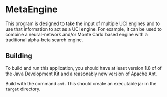 # MetaEngine
This program is designed to take the input of multiple UCI engines and to
use that information to act as a UCI engine. For example, it can be used to
combine a neural-network and/or Monte Carlo based engine with a traditional
alpha-beta search engine.

## Building
To build and run this application, you should have at least version 1.8 of
of the Java Development Kit and a reasonably new version of Apache Ant.

Build with the command `ant`. This should
create an executable jar in the `target` directory.
